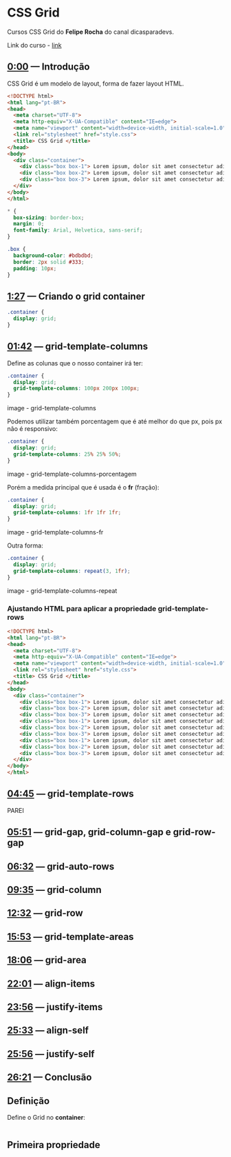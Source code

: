 # CSS Grid

Cursos CSS Grid do **Felipe Rocha** do canal dicasparadevs.

Link do curso - [link](https://www.youtube.com/watch?v=j_fzKbfH7W4)

## [0:00](https://www.youtube.com/watch?v=j_fzKbfH7W4&t=0s) — Introdução

CSS Grid é um modelo de layout, forma de fazer layout HTML.

```html
<!DOCTYPE html>
<html lang="pt-BR">
<head>
  <meta charset="UTF-8">
  <meta http-equiv="X-UA-Compatible" content="IE=edge">
  <meta name="viewport" content="width=device-width, initial-scale=1.0">
  <link rel="stylesheet" href="style.css">
  <title> CSS Grid </title>
</head>
<body>
  <div class="container">
    <div class="box box-1"> Lorem ipsum, dolor sit amet consectetur adipisicing elit. Explicabo, corrupti!</div>
    <div class="box box-2"> Lorem ipsum, dolor sit amet consectetur adipisicing elit. Explicabo, corrupti!</div>
    <div class="box box-3"> Lorem ipsum, dolor sit amet consectetur adipisicing elit. Explicabo, corrupti!</div>
  </div>
</body>
</html>
```

```css
* {
  box-sizing: border-box;
  margin: 0;
  font-family: Arial, Helvetica, sans-serif;
}

.box {
  background-color: #bdbdbd;
  border: 2px solid #333;
  padding: 10px;
}
```

## [1:27](https://www.youtube.com/watch?v=j_fzKbfH7W4&t=87s) — Criando o grid container 

```css
.container {
  display: grid;
}
```

## [01:42](https://www.youtube.com/watch?v=j_fzKbfH7W4&t=102s) — grid-template-columns

Define as colunas que o nosso container irá ter:

```css
.container {
  display: grid;
  grid-template-columns: 100px 200px 100px;
}
```

image - grid-template-columns

Podemos utilizar também porcentagem que é até melhor do que px, pois px não é responsivo:

```css
.container {
  display: grid;
  grid-template-columns: 25% 25% 50%;
}
```

image - grid-template-columns-porcentagem

Porém a medida principal que é usada é o **fr** (fração):

```css
.container {
  display: grid;
  grid-template-columns: 1fr 1fr 1fr;
}
```

image - grid-template-columns-fr

Outra forma: 

```css
.container {
  display: grid;
  grid-template-columns: repeat(3, 1fr);
}
```

image - grid-template-columns-repeat

### Ajustando HTML para aplicar a propriedade grid-template-rows

```html
<!DOCTYPE html>
<html lang="pt-BR">
<head>
  <meta charset="UTF-8">
  <meta http-equiv="X-UA-Compatible" content="IE=edge">
  <meta name="viewport" content="width=device-width, initial-scale=1.0">
  <link rel="stylesheet" href="style.css">
  <title> CSS Grid </title>
</head>
<body>
  <div class="container">
    <div class="box box-1"> Lorem ipsum, dolor sit amet consectetur adipisicing elit. Explicabo, corrupti!</div>
    <div class="box box-2"> Lorem ipsum, dolor sit amet consectetur adipisicing elit. Explicabo, corrupti!</div>
    <div class="box box-3"> Lorem ipsum, dolor sit amet consectetur adipisicing elit. Explicabo, corrupti!</div>
    <div class="box box-1"> Lorem ipsum, dolor sit amet consectetur adipisicing elit. Explicabo, corrupti!</div>
    <div class="box box-2"> Lorem ipsum, dolor sit amet consectetur adipisicing elit. Explicabo, corrupti!</div>
    <div class="box box-3"> Lorem ipsum, dolor sit amet consectetur adipisicing elit. Explicabo, corrupti!</div>
    <div class="box box-1"> Lorem ipsum, dolor sit amet consectetur adipisicing elit. Explicabo, corrupti!</div>
    <div class="box box-2"> Lorem ipsum, dolor sit amet consectetur adipisicing elit. Explicabo, corrupti!</div>
    <div class="box box-3"> Lorem ipsum, dolor sit amet consectetur adipisicing elit. Explicabo, corrupti!</div>
  </div>
</body>
</html>
```

## [04:45](https://www.youtube.com/watch?v=j_fzKbfH7W4&t=285s) — grid-template-rows

PAREI

## [05:51](https://www.youtube.com/watch?v=j_fzKbfH7W4&t=351s) — grid-gap, grid-column-gap e grid-row-gap

## [06:32](https://www.youtube.com/watch?v=j_fzKbfH7W4&t=392s) — grid-auto-rows

## [09:35](https://www.youtube.com/watch?v=j_fzKbfH7W4&t=575s) — grid-column

## [12:32](https://www.youtube.com/watch?v=j_fzKbfH7W4&t=752s) — grid-row

## [15:53](https://www.youtube.com/watch?v=j_fzKbfH7W4&t=953s) — grid-template-areas

## [18:06](https://www.youtube.com/watch?v=j_fzKbfH7W4&t=1086s) — grid-area

## [22:01](https://www.youtube.com/watch?v=j_fzKbfH7W4&t=1321s) — align-items

## [23:56](https://www.youtube.com/watch?v=j_fzKbfH7W4&t=1436s) — justify-items

## [25:33](https://www.youtube.com/watch?v=j_fzKbfH7W4&t=1533s) — align-self

## [25:56](https://www.youtube.com/watch?v=j_fzKbfH7W4&t=1556s) — justify-self

## [26:21](https://www.youtube.com/watch?v=j_fzKbfH7W4&t=1581s) — Conclusão







## Definição

Define o Grid no **container**:

```css

```

## Primeira propriedade



```css

```



